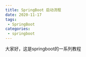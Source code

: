 ```yaml
---
title: SpringBoot 启动流程
date: 2020-11-17
tags:
 - SpringBoot
categories: 
 - springboot
---
```

大家好，这是springboot的一系列教程
